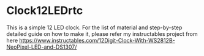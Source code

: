 # Clock12LEDrtc
This is a simple 12 LED clock. For the list of material and step-by-step detailed guide on how to make it, please refer my instructables project from here https://www.instructables.com/12Digit-Clock-With-WS2812B-NeoPixel-LED-and-DS1307/

